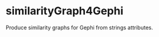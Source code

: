 similarityGraph4Gephi
=====================

Produce similarity graphs for Gephi from strings attributes.
